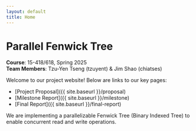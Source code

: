 ```yaml
---
layout: default
title: Home
---
```


# Parallel Fenwick Tree

**Course**: 15-418/618, Spring 2025  
**Team Members**: Tzu-Yen Tseng (tzuyent) & Jim Shao (chiatses)

Welcome to our project website! Below are links to our key pages:

- [Project Proposal]({{ site.baseurl }}/proposal)
- [Milestone Report]({{ site.baseurl }}/milestone)
- [Final Report]({{ site.baseurl }}/final-report)

We are implementing a parallelizable Fenwick Tree (Binary Indexed Tree) to enable concurrent read and write operations.